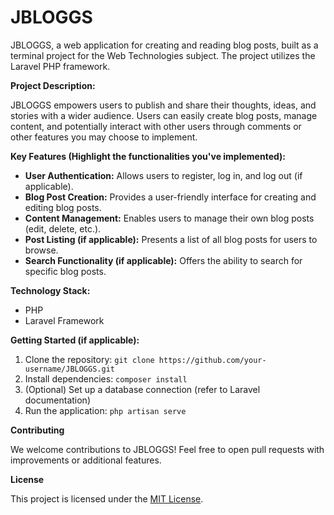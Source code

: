 # JBLOGGS
JBLOGGS, a web application for creating and reading blog posts, built as a terminal project for the Web Technologies subject. The project utilizes the Laravel PHP framework.

**Project Description:**

JBLOGGS empowers users to publish and share their thoughts, ideas, and stories with a wider audience. Users can easily create blog posts, manage content, and potentially interact with other users through comments or other features you may choose to implement.

**Key Features (Highlight the functionalities you've implemented):**

* **User Authentication:** Allows users to register, log in, and log out (if applicable).
* **Blog Post Creation:** Provides a user-friendly interface for creating and editing blog posts. 
* **Content Management:** Enables users to manage their own blog posts (edit, delete, etc.).
* **Post Listing (if applicable):** Presents a list of all blog posts for users to browse.
* **Search Functionality (if applicable):** Offers the ability to search for specific blog posts.

**Technology Stack:**

* PHP
* Laravel Framework

**Getting Started (if applicable):**

1. Clone the repository: `git clone https://github.com/your-username/JBLOGGS.git`
2. Install dependencies: `composer install`
3. (Optional) Set up a database connection (refer to Laravel documentation)
4. Run the application: `php artisan serve`

**Contributing**

We welcome contributions to JBLOGGS! Feel free to open pull requests with improvements or additional features.

**License**

This project is licensed under the [MIT License](https://opensource.org/licenses/MIT).
